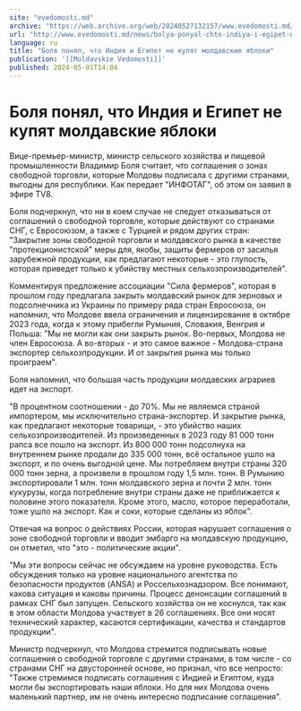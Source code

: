 ```yaml
---
site: "evedomosti.md"
archive: "https://web.archive.org/web/20240527132157/www.evedomosti.md/news/bolya-ponyal-chto-indiya-i-egipet-ne-kupyat-moldavskie-yablo"
url: "http://www.evedomosti.md/news/bolya-ponyal-chto-indiya-i-egipet-ne-kupyat-moldavskie-yablo"
language: ru
title: "Боля понял, что Индия и Египет не купят молдавские яблоки"
publication: '[[Moldavskie Vedomosti]]'
published: 2024-05-01T14:04
---
```


# Боля понял, что Индия и Египет не купят молдавские яблоки

Вице-премьер-министр, министр сельского хозяйства и пищевой промышленности Владимир Боля считает, что соглашения о зонах свободной торговли, которые Молдовы подписала с другими странами, выгодны для республики. Как передает "ИНФОТАГ", об этом он заявил в эфире TV8.

Боля подчеркнул, что ни в коем случае не следует отказываться от соглашений о свободной торговле, которые действуют со странами СНГ, с Евросоюзом, а также с Турцией и рядом других стран: "Закрытие зоны свободной торговли и молдавского рынка в качестве "протекционистской" меры для, якобы, защиты фермеров от засилья зарубежной продукции, как предлагают некоторые - это глупость, которая приведет только к убийству местных сельхозпроизводителей".

Комментируя предложение ассоциации "Сила фермеров", которая в прошлом году предлагала закрыть молдавский рынок для зерновых и подсолнечника из Украины по примеру ряда стран Евросоюза, он напомнил, что Молдове ввела ограничения и лицензирование в октябре 2023 года, когда к этому прибегли Румыния, Словакия, Венгрия и Польша: "Мы не могли как они закрыть рынок. Во-первых, Молдова не член Евросоюза. А во-вторых - и это самое важное - Молдова-страна экспортер сельхозпродукции. И от закрытия рынка мы только проиграем".

Боля напомнил, что большая часть продукции молдавских аграриев идет на экспорт.

"В процентном соотношении - до 70%. Мы не являемся страной импортером, мы исключительно страна-экспортер. И закрытие рынка, как предлагают некоторые товарищи, - это убийство наших сельхозпроизводителей. Из произведенных в 2023 году 81 000 тонн рапса все пошло на экспорт. Из 800 000 тонн подсолнуха на внутреннем рынке продали до 335 000 тонн, всё остальное ушло на экспорт, и по очень выгодной цене. Мы потребляем внутри страны 320 000 тонн зерна, а произвели в прошлом году 1,5 млн. тонн. В Румынию экспортировали 1 млн. тонн молдавского зерна и почти 2 млн. тонн кукурузы, когда потребление внутри страны даже не приближается к половине этого показателя. Кроме этого, масло, которое переработали, тоже ушло на экспорт. Как и соки, которые сделаны из яблок".

Отвечая на вопрос о действиях России, которая нарушает соглашения о зоне свободной торговли и вводит эмбарго на молдавскую продукцию, он отметил, что "это - политические акции".

"Мы эти вопросы сейчас не обсуждаем на уровне руководства. Есть обсуждения только на уровне национального агентства по безопасности продуктов (ANSA) и Россельхознадзором. Все понимают, какова ситуация и каковы причины. Процесс денонсации соглашений в рамках СНГ был запущен. Сельского хозяйства он не коснулся, так как в этом области Молдова участвует в 26 соглашениях. Все они носят технический характер, касаются сертификации, качества и стандартов продукции".

Министр подчеркнул, что Молдова стремится подписывать новые соглашения о свободной торговле с другими странами, в том числе - со странами СНГ на двусторонней основе, но признал, что все непросто: "Также стремимся подписать соглашения с Индией и Египтом, куда могли бы экспортировать наши яблоки. Но для них Молдова очень маленький партнер, им не очень интересно подписание соглашения".